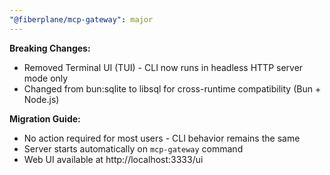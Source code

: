 ```yaml
---
"@fiberplane/mcp-gateway": major
---
```


**Breaking Changes:**
- Removed Terminal UI (TUI) - CLI now runs in headless HTTP server mode only
- Changed from bun:sqlite to libsql for cross-runtime compatibility (Bun + Node.js)

**Migration Guide:**
- No action required for most users - CLI behavior remains the same
- Server starts automatically on `mcp-gateway` command
- Web UI available at http://localhost:3333/ui
